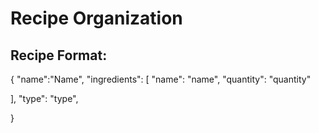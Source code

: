 # Recipe Organization

## Recipe Format:

{
  "name":"Name",
  "ingredients": [
    "name": "name",
    "quantity": "quantity"

  ],
  "type": "type",
  
}
